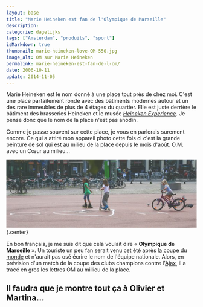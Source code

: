 ```yaml
---
layout: base
title: "Marie Heineken est fan de l'Olympique de Marseille"
description: 
categorie: dagelijks
tags: ["Amsterdam", "produits", "sport"]
isMarkdown: true
thumbnail: marie-heineken-love-OM-550.jpg
image_alt: OM sur Marie Heineken
permalink: marie-heineken-est-fan-de-l-om/
date: 2006-10-11
update: 2014-11-05
---
```




Marie Heineken est le nom donné à une place tout près de chez moi. C'est une place parfaitement ronde avec des bâtiments modernes autour et un des rare immeubles de plus de 4 étages du quartier. Elle est juste derrière le bâtiment des brasseries Heineken et le musée *[Heineken Experience](http://www.heinekenexperience.com/index.jsp)*. Je pense donc que le nom de la place n'est pas anodin.

Comme je passe souvent sur cette place, je vous en parlerais surement encore. Ce qui a attiré mon appareil photo cette fois ci c'est la grande peinture de sol qui est au milieu de la place depuis le mois d'août. O.M. avec un Cœur au milieu...

![OM sur Marie Heineken](marie-heineken-love-OM-550.jpg){.center}

En bon français, je me suis dit que cela voulait dire « **Olympique de Marseille** ». Un touriste un peu fan serait venu cet été après [la coupe du monde](/on-est-en-finale) et n'aurait pas osé écrire le nom de l'équipe nationale. Alors, en prévision d'un match de la coupe des clubs champions contre l'[Ajax](http://www.ajax.nl/web/show), il a tracé en gros les lettres OM au millieu de la place.

Il faudra que je montre tout ça à **Olivier et Martina**...
---